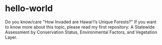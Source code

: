 # hello-world
Do you know/care "How Invaded are Hawai‘i’s Unique Forests?"
If you want to know more about this topic, please read my first repository: A Statewide Assessment by Conservation Status, Environmental Factors, and Vegetation Layer.
